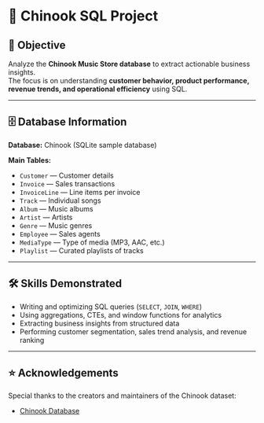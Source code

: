 # 🎵 Chinook SQL Project

## 🎯 Objective
Analyze the **Chinook Music Store database** to extract actionable business insights.  
The focus is on understanding **customer behavior, product performance, revenue trends, and operational efficiency** using SQL.

---

## 🗄️ Database Information
**Database:** Chinook (SQLite sample database)  

**Main Tables:**
- `Customer` — Customer details  
- `Invoice` — Sales transactions  
- `InvoiceLine` — Line items per invoice  
- `Track` — Individual songs  
- `Album` — Music albums  
- `Artist` — Artists  
- `Genre` — Music genres  
- `Employee` — Sales agents  
- `MediaType` — Type of media (MP3, AAC, etc.)  
- `Playlist` — Curated playlists of tracks  

---

## 🛠️ Skills Demonstrated
- Writing and optimizing SQL queries (`SELECT`, `JOIN`, `WHERE`)  
- Using aggregations, CTEs, and window functions for analytics  
- Extracting business insights from structured data  
- Performing customer segmentation, sales trend analysis, and revenue ranking  


---

## ⭐ Acknowledgements
Special thanks to the creators and maintainers of the Chinook dataset:  
- [Chinook Database](https://github.com/lerocha/chinook-database)  
